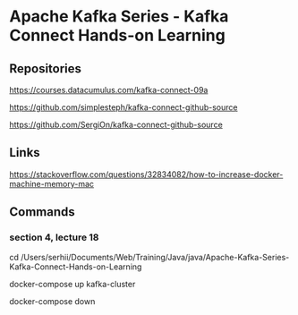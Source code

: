 # Apache Kafka Series - Kafka Connect Hands-on Learning

## Repositories

https://courses.datacumulus.com/kafka-connect-09a

https://github.com/simplesteph/kafka-connect-github-source

https://github.com/SergiOn/kafka-connect-github-source


## Links

https://stackoverflow.com/questions/32834082/how-to-increase-docker-machine-memory-mac


## Commands


### section 4, lecture 18

cd /Users/serhii/Documents/Web/Training/Java/java/Apache-Kafka-Series-Kafka-Connect-Hands-on-Learning

docker-compose up kafka-cluster

docker-compose down


